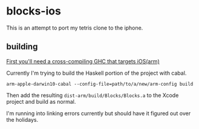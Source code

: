 blocks-ios
==========
This is an attempt to port my tetris clone to the iphone.

building
--------
[First you'll need a cross-compiling GHC that targets iOS(arm)](https://ghc.haskell.org/trac/ghc/wiki/Building/CrossCompiling/iOS)

Currently I'm trying to build the Haskell portion of the project with cabal.

    arm-apple-darwin10-cabal --config-file=path/to/a/new/arm-config build

Then add the resulting `dist-arm/build/Blocks/Blocks.a` to the Xcode project
and build as normal.

I'm running into linking errors currently but should have it figured out over
the holidays.

